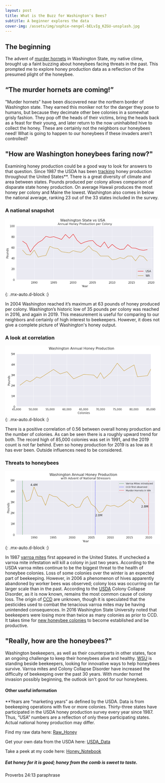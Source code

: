 ```yaml
---
layout: post
title: What is the Buzz for Washington's Bees?
subtitle: A beginner explores the data
cover-img: /assets/img/sophie-nengel-bELvIg_KZGU-unsplash.jpg
---
```


## The beginning

The advent of [murder hornets](https://www.sciencenews.org/article/asian-giant-murder-hornet-sightings-washington-canada) in Washington State, my native clime, brought up a faint buzzing about honeybees facing threats in the past. This prompted me to explore honey production data as a reflection of the presumed plight of the honeybee.

## “The murder hornets are coming!”
"Murder hornets" have been discovered near the northern border of Washington state. They earned this moniker not for the danger they pose to humans, but because they decimate other bee colonies in a somewhat grisly fashion. They pop off the heads of their victims, bring the heads back as a feast for their young, and later return to the now uninhabited hive to collect the honey. These are certainly not the neighbors our honeybees need! What is going to happen to our honeybees if these invaders aren't controlled? 

## "How are Washington honeybees faring now?"
Examining honey production could be a good way to look for answers to that question. Since 1987 the USDA has been [tracking](https://usda.library.cornell.edu/concern/publications/hd76s004z?locale=en) honey production throughout the United States**. There is a great diversity of climate and area between states. Pounds produced per colony allows comparison of disparate state honey production. On average Hawaii produces the most honey per colony and Maine the lowest. Washington also comes in below the national average, ranking 23 out of the 33 states included in the survey.

### A national snapshot

![Honey Comparison](https://raw.githubusercontent.com/SaraWestWA/SaraWestWA.github.io/master/assets/img/Honey%20Per%20Colony.jpg){: .mx-auto.d-block :}

In 2004 Washington reached it’s maximum at 63 pounds of honey produced per colony. Washington’s historic low of 35 pounds per colony was reached in 2016, and again in 2019. This measurement is useful for comparing to our neighbors and certainly of high interest to beekeepers. However, it does not give a complete picture of Washington's honey output.

### A look at correlation

![WA Honey_lbs_colonies](https://raw.githubusercontent.com/SaraWestWA/SaraWestWA.github.io/master/assets/img/WA%20Honey%20pounds%20vs%20colonies.png){: .mx-auto.d-block :}

There is a positive correlation of 0.56 between overall honey production and the number of colonies. As can be seen there is a roughly upward trend for both. The record high of 85,000 colonies was set in 1991, and the 2019 count is not far behind. Even so honey production for 2019 is as low as it has ever been. Outside influences need to be considered.

### Threats to honeybees
![WA Honey](https://raw.githubusercontent.com/SaraWestWA/SaraWestWA.github.io/master/assets/img/WA%20Honey%20production%20annual%20with%20stressors.png){: .mx-auto.d-block :}

In 1987 [varroa mites](http://www.columbia.edu/itc/cerc/danoff-burg/invasion_bio/inv_spp_summ/varroa_destructor.html) first appeared in the United States. If unchecked a varroa mite infestation will kill a colony in just two years. According to the USDA varroa mites continue to be the biggest threat to the health of honeybee colonies. Loss of some colonies over the winter is an expected part of beekeeping. However, in 2006 a phenomenon of hives apparently abandoned by worker bees was observed; colony loss was occurring on far larger scale than in the past. According to the [USDA](https://usda.library.cornell.edu/concern/publications/rn301137d?locale=en) Colony Collapse Disorder, as it is now known, remains the most common cause of colony loss. The origin of [CCD](https://www.epa.gov/pollinator-protection/colony-collapse-disorder) are unknown, though it is speculated that the pesticides used to combat the tenacious varroa mites may be having unintended consequences. In 2016 Washington State University noted that beekeepers were losing more than twice as many colonies as prior to CCD. It takes time for [new honeybee colonies](https://beehour.com/how-long-does-it-take-to-get-honey-from-a-new-hive/#:~:text=Typically%2C%20some%20amount%20of%20honey,was%20introduced%20to%20the%20hive.) to become established and be productive.

## "Really, how are the honeybees?"
Washington beekeepers, as well as their counterparts in other states, face an ongoing challenge to keep their honeybees alive and healthy. [WSU](http://pubs.cahnrs.wsu.edu/impact-reports/honey-bee-health/) is standing beside beekeepers, looking for innovative ways to help honeybees survive. Varroa mites and Colony Collapse Disorder have increased the difficulty of beekeeping over the past 30 years. With murder hornet invasion possibly beginning, the outlook isn't good for our honeybees.

#### Other useful information

**Years are “marketing years” as defined by the USDA. Data is from beekeeping operations with five or more colonies. Thirty-three states have participated in the USDA honey production survey every year since 1987. Thus, “USA” numbers are a reflection of only these participating states. Actual national honey production may differ.

Find my raw data here: [Raw_Honey](https://github.com/SaraWestWA/DS-Unit-1-Build/blob/master/2020%20BFFFE401-A356-3D6D-8B47-313C0C09870E.csv)

Get your own data from the USDA here: [USDA_Data](https://quickstats.nass.usda.gov/)

Take a peek at my code here: [Honey_Notebook](https://github.com/SaraWestWA/DS-Unit-1-Build/blob/master/SW_Honey_WA_state.ipynb)

##### Eat honey for it is good; honey from the comb is sweet to taste.
Proverbs 24:13 paraphrase







